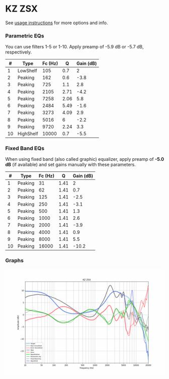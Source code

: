 # KZ ZSX
See [usage instructions](https://github.com/jaakkopasanen/AutoEq#usage) for more options and info.

### Parametric EQs
You can use filters 1-5 or 1-10. Apply preamp of -5.9 dB or -5.7 dB, respectively.

|   # | Type      |   Fc (Hz) |    Q |   Gain (dB) |
|-----|-----------|-----------|------|-------------|
|   1 | LowShelf  |       105 | 0.7  |         2   |
|   2 | Peaking   |       162 | 0.6  |        -3.8 |
|   3 | Peaking   |       725 | 1.1  |         2.8 |
|   4 | Peaking   |      2105 | 2.71 |        -4.2 |
|   5 | Peaking   |      7258 | 2.06 |         5.8 |
|   6 | Peaking   |      2484 | 5.49 |        -1.6 |
|   7 | Peaking   |      3273 | 4.09 |         2.9 |
|   8 | Peaking   |      5016 | 6    |        -2.2 |
|   9 | Peaking   |      9720 | 2.24 |         3.3 |
|  10 | HighShelf |     10000 | 0.7  |        -5.5 |

### Fixed Band EQs
When using fixed band (also called graphic) equalizer, apply preamp of **-5.0 dB** (if available) and set gains manually with these parameters.

|   # | Type    |   Fc (Hz) |    Q |   Gain (dB) |
|-----|---------|-----------|------|-------------|
|   1 | Peaking |        31 | 1.41 |         2   |
|   2 | Peaking |        62 | 1.41 |         0.7 |
|   3 | Peaking |       125 | 1.41 |        -2.5 |
|   4 | Peaking |       250 | 1.41 |        -3.1 |
|   5 | Peaking |       500 | 1.41 |         1.3 |
|   6 | Peaking |      1000 | 1.41 |         2.6 |
|   7 | Peaking |      2000 | 1.41 |        -3.9 |
|   8 | Peaking |      4000 | 1.41 |         0.9 |
|   9 | Peaking |      8000 | 1.41 |         5.5 |
|  10 | Peaking |     16000 | 1.41 |       -10.2 |

### Graphs
![](./KZ%20ZSX.png)
